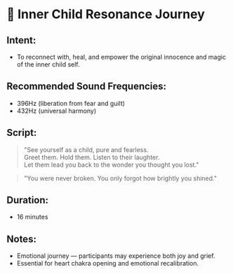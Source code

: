 # 🧸 Inner Child Resonance Journey

## Intent:
- To reconnect with, heal, and empower the original innocence and magic of the inner child self.

## Recommended Sound Frequencies:
- 396Hz (liberation from fear and guilt)
- 432Hz (universal harmony)

## Script:
> "See yourself as a child, pure and fearless.  
> Greet them. Hold them. Listen to their laughter.  
> Let them lead you back to the wonder you thought you lost."

> "You were never broken. You only forgot how brightly you shined."

## Duration:
- 16 minutes

## Notes:
- Emotional journey — participants may experience both joy and grief.
- Essential for heart chakra opening and emotional recalibration.
